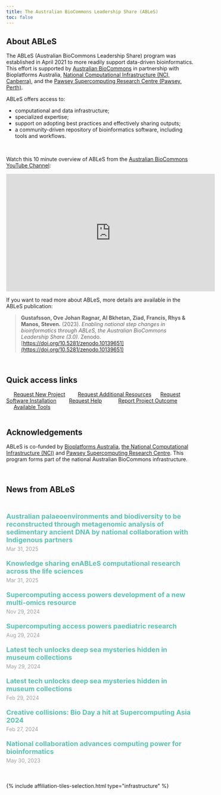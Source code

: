 ```yaml
---
title: The Australian BioCommons Leadership Share (ABLeS)
toc: false
---
```


## About ABLeS

The ABLeS (Australian BioCommons Leadership Share) program was established in April 2021 to more readily support data-driven bioinformatics. This effort is supported by [Australian BioCommons](https://www.biocommons.org.au/) in partnership with Bioplatforms Australia, [National Computational Infrastructure (NCI, Canberra)](https://nci.org.au/), and the [Pawsey Supercomputing Research Centre (Pawsey, Perth)](https://pawsey.org.au/). 

ABLeS offers access to:

- computational and data infrastructure;
- specialized expertise;
- support on adopting best practices and effectively sharing outputs;
- a community-driven repository of bioinformatics software, including tools and workflows. 

<br/>

Watch this 10 minute overview of ABLeS from the [Australian BioCommons YouTube Channel](https://www.youtube.com/watch?v=fvUfzpaHz3U):

<iframe width="560" height="315" src="https://www.youtube.com/embed/fvUfzpaHz3U?si=tr6ze71wqYRiVs0u" title="YouTube video player" frameborder="0" allow="accelerometer; autoplay; clipboard-write; encrypted-media; gyroscope; picture-in-picture; web-share" referrerpolicy="strict-origin-when-cross-origin" allowfullscreen></iframe>

<br/>

If you want to read more about ABLeS, more details are available in the ABLeS publication:

> **Gustafsson, Ove Johan Ragnar, Al Bkhetan, Ziad, Francis, Rhys & Manos, Steven.** (2023). *Enabling national step changes in bioinformatics through ABLeS, the Australian BioCommons Leadership Share (3.0).* Zenodo. [https://doi.org/10.5281/zenodo.10139651](https://doi.org/10.5281/zenodo.10139651)

<br/>

## Quick access links

<div class="grid gap-2" style="box-sizing: content-box;">
    <a class="btn btn-primary col-lg-5 col-xl-3 col-xxl-3 col-md-5 col-sm-8 col-8" href="https://docs.google.com/forms/d/e/1FAIpQLScTzDsJeLxB9if4PnuOiDsDCtSESKTc5d39rDSTUGu5fjCw3Q/viewform?usp=header" style="margin:10px;  padding:10px;">Request New Project</a>
    <a class="btn btn-primary col-lg-5 col-xl-3 col-xxl-3 col-md-5 col-sm-8 col-8" href="https://docs.google.com/forms/d/e/1FAIpQLSe_zrqiE7QSh1FFlmzMxFV6F_u5G-4dnAJ1H7vpN6kkkATyww/viewform?usp=header" style="margin:10px;  padding: 10px 0px 10px 0px;">Request Additional Resources</a>
    <a class="btn btn-primary col-lg-5 col-xl-3 col-xxl-3 col-md-5 col-sm-8 col-8" href="https://docs.google.com/forms/d/e/1FAIpQLScpiyqERdxw6gMxjlq_CkiI3qvJ60YaeWHKTJChMjcnv8aBBA/viewform?usp=sf_link" style="margin:10px;  padding: 10px 0px 10px 0px;"> Request Software Installation</a>
    <a class="btn btn-primary col-lg-5 col-xl-3 col-xxl-3 col-md-5 col-sm-8 col-8" href="https://docs.google.com/forms/d/e/1FAIpQLSere1PvgPEuJkpvQUk1-11C88IAeQNQKEUFc-Qgbn5GgKK2jw/viewform?usp=sf_link" style="margin:10px;  padding:10px;">Request Help</a>
    <a class="btn btn-primary col-lg-5 col-xl-3 col-xxl-3 col-md-5 col-sm-8 col-8" href="https://docs.google.com/forms/d/e/1FAIpQLSdO1w-RY8OexUBwJx8BHNMwSRNPA3_-5r6pefdQW8ancbKZqw/viewform?usp=sf_link" style="margin:10px;  padding:10px;">Report Project Outcome</a>
    <a class="btn btn-primary col-lg-5 col-xl-3 col-xxl-3 col-md-5 col-sm-8 col-8" href="/ables/resources/#shared-repository-of-tools-and-software" style="margin:10px;  padding:10px;">Available Tools</a>
</div>

<br/>

## Acknowledgements

ABLeS is co-funded by <a href="https://bioplatforms.com/biocommons/">Bioplatforms Australia</a>, <a href="https://nci.org.au/">the National Computational Infrastructure (NCI)</a> and <a href="https://pawsey.org.au/">Pawsey Supercomputing Research Centre</a>. This program forms part of the national Australian BioCommons infrastructure.

<br/>

## News from ABLeS

<br/>

<div style="width: 100%; margin: auto;">
    <div class="container">
        <ul style="list-style-type: none; padding: 0;">
            <!-- Blog Post 1 -->
            <li style="margin-bottom: 20px;">
                <a href="https://www.biocommons.org.au/news/ciehf" style="text-decoration: none; color: black;">
                    <h3 style="margin: 0; font-size: 18px; color: #5ac3b1;">Australian palaeoenvironments and biodiversity to be reconstructed through metagenomic analysis of sedimentary ancient DNA by national collaboration with Indigenous partners</h3>
                </a>
                <p style="margin: 5px 0 0; font-size: 14px; color: #a0a0a0;">Mar 31, 2025</p>
            </li>
            <!-- Blog Post 2 -->
            <li style="margin-bottom: 20px;">
                <a href="https://www.biocommons.org.au/news/ables-user-group-meetings" style="text-decoration: none; color: black;">
                    <h3 style="margin: 0; font-size: 18px; color: #5ac3b1;">Knowledge sharing enABLeS computational research across the life sciences</h3>
                </a>
                <p style="margin: 5px 0 0; font-size: 14px; color: #a0a0a0;">Mar 31, 2025</p>
            </li>
            <!-- Blog Post 3 -->
            <li style="margin-bottom: 20px;">
                <a href="https://www.biocommons.org.au/news/ables-icgrc" style="text-decoration: none; color: black;">
                    <h3 style="margin: 0; font-size: 18px; color: #5ac3b1;">Supercomputing access powers development of a new multi-omics resource</h3>
                </a>
                <p style="margin: 5px 0 0; font-size: 14px; color: #a0a0a0;">Nov 29, 2024</p>
            </li>
            <!-- Blog Post 4 -->
            <li style="margin-bottom: 20px;">
                <a href="https://www.biocommons.org.au/news/thekids-ables" style="text-decoration: none; color: black;">
                    <h3 style="margin: 0; font-size: 18px; color: #5ac3b1;">Supercomputing access powers paediatric research</h3>
                </a>
                <p style="margin: 5px 0 0; font-size: 14px; color: #a0a0a0;">Aug 29, 2024</p>
            </li>
            <!-- Blog Post 5 -->
            <li style="margin-bottom: 20px;">
                <a href="https://www.biocommons.org.au/news/deep-sea-ables" style="text-decoration: none; color: black;">
                    <h3 style="margin: 0; font-size: 18px; color: #5ac3b1;">Latest tech unlocks deep sea mysteries hidden in museum collections</h3>
                </a>
                <p style="margin: 5px 0 0; font-size: 14px; color: #a0a0a0;">May 29, 2024</p>
            </li>
            <!-- Blog Post 6 -->
            <li style="margin-bottom: 20px;">
                <a href="https://www.biocommons.org.au/news/ables-webinar2024" style="text-decoration: none; color: black;">
                    <h3 style="margin: 0; font-size: 18px; color: #5ac3b1;">Latest tech unlocks deep sea mysteries hidden in museum collections</h3>
                </a>
                <p style="margin: 5px 0 0; font-size: 14px; color: #a0a0a0;">Feb 29, 2024</p>
            </li>
            <!-- Blog Post 7 -->
            <li style="margin-bottom: 20px;">
                <a href="https://www.biocommons.org.au/news/sca2024-wrap" style="text-decoration: none; color: black;">
                    <h3 style="margin: 0; font-size: 18px; color: #5ac3b1;">Creative collisions: Bio Day a hit at Supercomputing Asia 2024</h3>
                </a>
                <p style="margin: 5px 0 0; font-size: 14px; color: #a0a0a0;">Feb 27, 2024</p>
            </li>
            <!-- Blog Post 8 -->
            <li style="margin-bottom: 20px;">
                <a href="https://www.biocommons.org.au/news/pawsey-access" style="text-decoration: none; color: black;">
                    <h3 style="margin: 0; font-size: 18px; color: #5ac3b1;">National collaboration advances computing power for bioinformatics</h3>
                </a>
                <p style="margin: 5px 0 0; font-size: 14px; color: #a0a0a0;">May 30, 2023</p>
            </li>
        </ul>
    </div>
</div>

<br/>

{% include affiliation-tiles-selection.html type="infrastructure" %}


